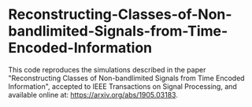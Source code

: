 # Reconstructing-Classes-of-Non-bandlimited-Signals-from-Time-Encoded-Information
This code reproduces the simulations described in the paper "Reconstructing Classes of Non-bandlimited Signals from Time Encoded Information", accepted to IEEE Transactions on Signal Processing, and available online at: https://arxiv.org/abs/1905.03183.
